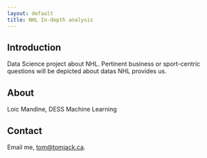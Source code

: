 ```yaml
---
layout: default
title: NHL In-depth analysis
---
```


## Introduction
Data Science project about NHL. Pertinent business or sport-centric questions will be depicted about datas NHL provides us.

## About
Loic Mandine, DESS Machine Learning

## Contact
Email me, [tom@tomjack.ca](mailto:tom@tomjack.ca).